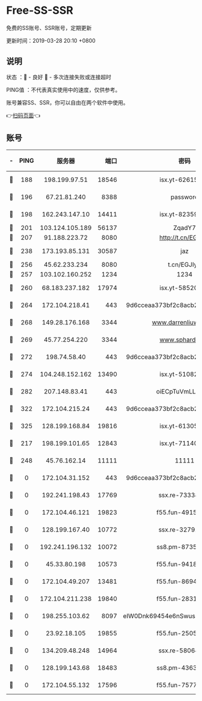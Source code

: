 # Free-SS-SSR

免费的SS账号、SSR账号，定期更新

更新时间：2019-03-28 20:10 +0800

## 说明

状态     ：🙂 - 良好 🙁 - 多次连接失败或连接超时

PING值   ：不代表真实使用中的速度，仅供参考。

账号兼容SS、SSR，你可以自由在两个软件中使用。

👉[扫码页面](https://liesauer.github.io/Free-SS-SSR/)👈

## 账号

|-|PING|服务器|端口|密码|加密方式|区域|
|:----:|:----:|:-----:|-----:|:----:|:----:|:----:|
|🙂|188|198.199.97.51|18546|isx.yt-62615759|aes-256-cfb|US|
|🙂|196|67.21.81.240|8388|password|aes-256-cfb|US|
|🙂|198|162.243.147.10|14411|isx.yt-82359453|aes-256-cfb|US|
|🙂|201|103.124.105.189|56137|ZqadY7|chacha20|US|
|🙂|207|91.188.223.72|8080|http://t.cn/EGJIyrl|rc4-md5|RU|
|🙂|238|173.193.85.131|30587|jaz|aes-256-cfb|US|
|🙂|256|45.62.233.234|8080|t.cn/EGJIyrl|rc4-md5|CA|
|🙂|257|103.102.160.252|1234|1234|rc4-md5|JP|
|🙂|260|68.183.237.182|17974|isx.yt-58520363|aes-256-cfb|SG|
|🙂|264|172.104.218.41|443|9d6cceaa373bf2c8acb22e60b6a58be6|aes-256-cfb|US|
|🙂|268|149.28.176.168|3344|www.darrenliuwei.com|aes-256-cfb|AU|
|🙂|269|45.77.254.220|3344|www.sphard.com|aes-256-cfb|SG|
|🙂|272|198.74.58.40|443|9d6cceaa373bf2c8acb22e60b6a58be6|aes-256-cfb|US|
|🙂|274|104.248.152.162|13490|isx.yt-51082460|aes-256-cfb|SG|
|🙂|282|207.148.83.41|443|oiECpTuVmLLxk4Ts|aes-256-cfb|AU|
|🙂|322|172.104.215.24|443|9d6cceaa373bf2c8acb22e60b6a58be6|aes-256-cfb|US|
|🙂|325|128.199.168.84|19816|isx.yt-61305982|aes-256-cfb|SG|
|🙂|217|198.199.101.65|12843|isx.yt-71140516|aes-256-cfb|US|
|🙂|248|45.76.162.14|11111|11111|aes-256-cfb|SG|
|🙁|0|172.104.31.152|443|9d6cceaa373bf2c8acb22e60b6a58be6|aes-256-cfb|US|
|🙁|0|192.241.198.43|17769|ssx.re-73338803|aes-256-cfb|US|
|🙁|0|172.104.46.121|19823|f55.fun-49152560|aes-256-cfb|SG|
|🙁|0|128.199.167.40|10772|ssx.re-32791942|aes-256-cfb|SG|
|🙁|0|192.241.196.132|10072|ss8.pm-87355962|aes-256-cfb|US|
|🙁|0|45.33.80.198|10573|f55.fun-94183883|aes-256-cfb|US|
|🙁|0|172.104.49.207|13481|f55.fun-86945197|aes-256-cfb|SG|
|🙁|0|172.104.211.238|19840|f55.fun-28318609|aes-256-cfb|US|
|🙁|0|198.255.103.62|8097|eIW0Dnk69454e6nSwuspv9DmS201tQ0D|aes-256-cfb|US|
|🙁|0|23.92.18.105|19855|f55.fun-25058446|aes-256-cfb|US|
|🙁|0|134.209.48.248|14964|ssx.re-58064678|aes-256-cfb|US|
|🙁|0|128.199.143.68|18483|ss8.pm-43635590|aes-256-cfb|SG|
|🙁|0|172.104.55.132|17596|f55.fun-75770427|aes-256-cfb|SG|
